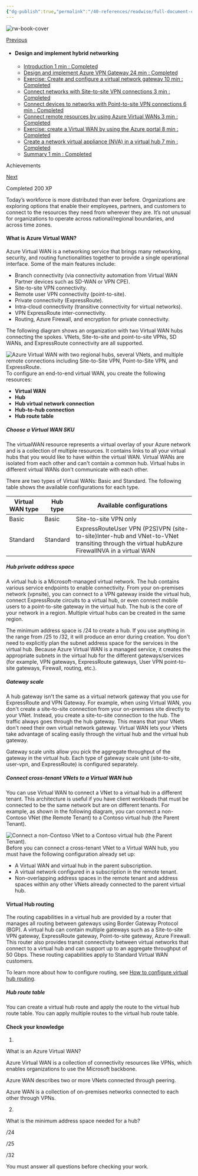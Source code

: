 ```yaml
---
{"dg-publish":true,"permalink":"/40-references/readwise/full-document-contents/connect-remote-resources-by-using-azure-virtual-wa-ns-training/","tags":["rw/articles"]}
---
```


![rw-book-cover](https://learn.microsoft.com/en-us/media/logos/logo-ms-social.png)

[Previous](https://learn.microsoft.com/en-us/training/modules/design-implement-hybrid-networking/5-connect-devices-to-networks-point-to-site-vpn-connections/) 

* #### Design and implement hybrid networking

	+ [Introduction 1 min : Completed](https://learn.microsoft.com/en-us/training/modules/design-implement-hybrid-networking/1-introduction/)
	+ [Design and implement Azure VPN Gateway 24 min : Completed](https://learn.microsoft.com/en-us/training/modules/design-implement-hybrid-networking/2-design-implement-vpn-gateway/)
	+ [Exercise: Create and configure a virtual network gateway 10 min : Completed](https://learn.microsoft.com/en-us/training/modules/design-implement-hybrid-networking/3-exercise-create-configure-local-network-gateway/)
	+ [Connect networks with Site-to-site VPN connections 3 min : Completed](https://learn.microsoft.com/en-us/training/modules/design-implement-hybrid-networking/4-connect-networks-site-to-site-vpn-connections/)
	+ [Connect devices to networks with Point-to-site VPN connections 6 min : Completed](https://learn.microsoft.com/en-us/training/modules/design-implement-hybrid-networking/5-connect-devices-to-networks-point-to-site-vpn-connections/)
	+ [Connect remote resources by using Azure Virtual WANs 3 min : Completed](https://learn.microsoft.com/en-us/training/modules/design-implement-hybrid-networking/6-connect-remote-resources-by-using-azure-virtual-wans/)
	+ [Exercise: create a Virtual WAN by using the Azure portal 8 min : Completed](https://learn.microsoft.com/en-us/training/modules/design-implement-hybrid-networking/7-exercise-create-virtual-wan-by-using-azure-portal/)
	+ [Create a network virtual appliance (NVA) in a virtual hub 7 min : Completed](https://learn.microsoft.com/en-us/training/modules/design-implement-hybrid-networking/8-create-network-virtual-appliance-virtual-hub/)
	+ [Summary 1 min : Completed](https://learn.microsoft.com/en-us/training/modules/design-implement-hybrid-networking/9-summary/)

Achievements

 [Next](https://learn.microsoft.com/en-us/training/modules/design-implement-hybrid-networking/7-exercise-create-virtual-wan-by-using-azure-portal/)  

 Completed 200 XP

Today’s workforce is more distributed than ever before. Organizations are exploring options that enable their employees, partners, and customers to connect to the resources they need from wherever they are. It’s not unusual for organizations to operate across national/regional boundaries, and across time zones.

#### What is Azure Virtual WAN?

Azure Virtual WAN is a networking service that brings many networking, security, and routing functionalities together to provide a single operational interface. Some of the main features include:

* Branch connectivity (via connectivity automation from Virtual WAN Partner devices such as SD-WAN or VPN CPE).
* Site-to-site VPN connectivity.
* Remote user VPN connectivity (point-to-site).
* Private connectivity (ExpressRoute).
* Intra-cloud connectivity (transitive connectivity for virtual networks).
* VPN ExpressRoute inter-connectivity.
* Routing, Azure Firewall, and encryption for private connectivity.

The following diagram shows an organization with two Virtual WAN hubs connecting the spokes. VNets, Site-to-site and point-to-site VPNs, SD WANs, and ExpressRoute connectivity are all supported.

![Azure Virtual WAN with two regional hubs, several VNets, and multiple remote connections including Site-to-Site VPN, Point-to-Site VPN, and ExpressRoute.](https://learn.microsoft.com/en-us/training/wwl-azure/design-implement-hybrid-networking/media/azure-wan-regions-a420bb18.png)
To configure an end-to-end virtual WAN, you create the following resources:

* **Virtual WAN**
* **Hub**
* **Hub virtual network connection**
* **Hub-to-hub connection**
* **Hub route table**

##### Choose a Virtual WAN SKU

The virtualWAN resource represents a virtual overlay of your Azure network and is a collection of multiple resources. It contains links to all your virtual hubs that you would like to have within the virtual WAN. Virtual WANs are isolated from each other and can't contain a common hub. Virtual hubs in different virtual WANs don't communicate with each other.

There are two types of Virtual WANs: Basic and Standard. The following table shows the available configurations for each type.

| **Virtual WAN type** | **Hub type** | **Available configurations** |
| --- | --- | --- |
| Basic | Basic | Site-to-site VPN only |
| Standard | Standard | ExpressRouteUser VPN (P2S)VPN (site-to-site)Inter-hub and VNet-to-VNet transiting through the virtual hubAzure FirewallNVA in a virtual WAN |

##### Hub private address space

A virtual hub is a Microsoft-managed virtual network. The hub contains various service endpoints to enable connectivity. From your on-premises network (vpnsite), you can connect to a VPN gateway inside the virtual hub, connect ExpressRoute circuits to a virtual hub, or even connect mobile users to a point-to-site gateway in the virtual hub. The hub is the core of your network in a region. Multiple virtual hubs can be created in the same region.

The minimum address space is /24 to create a hub. If you use anything in the range from /25 to /32, it will produce an error during creation. You don't need to explicitly plan the subnet address space for the services in the virtual hub. Because Azure Virtual WAN is a managed service, it creates the appropriate subnets in the virtual hub for the different gateways/services (for example, VPN gateways, ExpressRoute gateways, User VPN point-to-site gateways, Firewall, routing, etc.).

##### Gateway scale

A hub gateway isn't the same as a virtual network gateway that you use for ExpressRoute and VPN Gateway. For example, when using Virtual WAN, you don't create a site-to-site connection from your on-premises site directly to your VNet. Instead, you create a site-to-site connection to the hub. The traffic always goes through the hub gateway. This means that your VNets don't need their own virtual network gateway. Virtual WAN lets your VNets take advantage of scaling easily through the virtual hub and the virtual hub gateway.

Gateway scale units allow you pick the aggregate throughput of the gateway in the virtual hub. Each type of gateway scale unit (site-to-site, user-vpn, and ExpressRoute) is configured separately.

##### Connect cross-tenant VNets to a Virtual WAN hub

You can use Virtual WAN to connect a VNet to a virtual hub in a different tenant. This architecture is useful if you have client workloads that must be connected to be the same network but are on different tenants. For example, as shown in the following diagram, you can connect a non-Contoso VNet (the Remote Tenant) to a Contoso virtual hub (the Parent Tenant).

![Connect a non-Contoso VNet to a Contoso virtual hub (the Parent Tenant).](https://learn.microsoft.com/en-us/training/wwl-azure/design-implement-hybrid-networking/media/cross-tenant-connectivity-8c970006.png)
Before you can connect a cross-tenant VNet to a Virtual WAN hub, you must have the following configuration already set up:

* A Virtual WAN and virtual hub in the parent subscription.
* A virtual network configured in a subscription in the remote tenant.
* Non-overlapping address spaces in the remote tenant and address spaces within any other VNets already connected to the parent virtual hub.

#### Virtual Hub routing

The routing capabilities in a virtual hub are provided by a router that manages all routing between gateways using Border Gateway Protocol (BGP). A virtual hub can contain multiple gateways such as a Site-to-site VPN gateway, ExpressRoute gateway, Point-to-site gateway, Azure Firewall. This router also provides transit connectivity between virtual networks that connect to a virtual hub and can support up to an aggregate throughput of 50 Gbps. These routing capabilities apply to Standard Virtual WAN customers.

To learn more about how to configure routing, see [How to configure virtual hub routing](https://learn.microsoft.com/en-us/azure/virtual-wan/how-to-virtual-hub-routing).

##### Hub route table

You can create a virtual hub route and apply the route to the virtual hub route table. You can apply multiple routes to the virtual hub route table.

#### Check your knowledge

1.

What is an Azure Virtual WAN?

Azure Virtual WAN is a collection of connectivity resources like VPNs, which enables organizations to use the Microsoft backbone.

Azure WAN describes two or more VNets connected through peering.

Azure WAN is a collection of on-premises networks connected to each other through VPNs.

2.

What is the minimum address space needed for a hub?

/24

/25

/32

You must answer all questions before checking your work.
